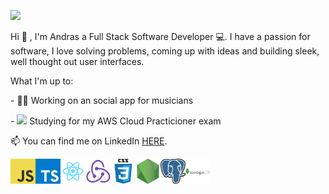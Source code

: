 ![](https://res.cloudinary.com/dujun1hoe/image/upload/c_crop,h_449,w_1280/v1617390539/banner_krwxab.gif)



Hi 👋 , I'm Andras a Full Stack Software Developer 💻. I have a passion for software, I love solving problems, coming up with ideas and building sleek, well thought out user interfaces. 



What I'm up to:



\- 🧑‍💻  Working on an social app for musicians



\- ![](https://res.cloudinary.com/dujun1hoe/image/upload/c_scale,w_20/v1617457089/1280px-Amazon_Web_Services_Logo.svg_pztqo0.png) Studying for my AWS Cloud Practicioner exam



📫 You can find me on LinkedIn [HERE](https://www.linkedin.com/in/andrasvaradi/).

<code><img height="40" alt="Javascript" src="https://raw.githubusercontent.com/github/explore/80688e429a7d4ef2fca1e82350fe8e3517d3494d/topics/javascript/javascript.png"></code><code><img height="40" alt="Typescript" src="https://raw.githubusercontent.com/github/explore/80688e429a7d4ef2fca1e82350fe8e3517d3494d/topics/typescript/typescript.png"></code><code><img height="40" alt="React" src="https://raw.githubusercontent.com/github/explore/80688e429a7d4ef2fca1e82350fe8e3517d3494d/topics/react/react.png"></code><code><img height="40" alt="Redux" src="https://raw.githubusercontent.com/github/explore/80688e429a7d4ef2fca1e82350fe8e3517d3494d/topics/redux/redux.png"></code><code><img height="40" alt="CSS" src="https://raw.githubusercontent.com/github/explore/80688e429a7d4ef2fca1e82350fe8e3517d3494d/topics/css/css.png"></code><code><img height="40" alt="nodeJs" src="https://raw.githubusercontent.com/github/explore/80688e429a7d4ef2fca1e82350fe8e3517d3494d/topics/nodejs/nodejs.png"></code><code><img height="40" alt="postgresql" src="https://raw.githubusercontent.com/github/explore/80688e429a7d4ef2fca1e82350fe8e3517d3494d/topics/postgresql/postgresql.png"></code><code><img height="40" alt="MongoDB" src="https://raw.githubusercontent.com/github/explore/80688e429a7d4ef2fca1e82350fe8e3517d3494d/topics/mongodb/mongodb.png"></code>